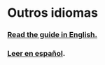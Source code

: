 # Outros idiomas

### [Read the guide in English.](https://propublica.gitbook.io/collaborative/)

### [Leer en español](https://propublica.gitbook.io/collaborative-journalism-playbook-es/).

